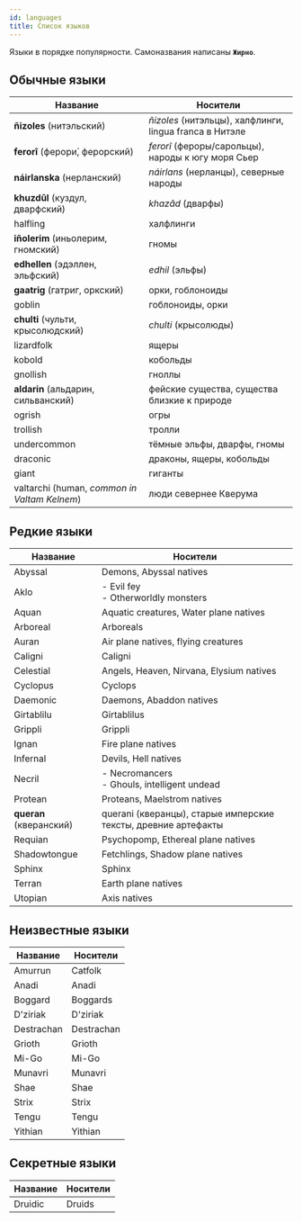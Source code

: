 ```yaml
---
id: languages
title: Список языков
---
```


Языки в порядке популярности. Самоназвания написаны <b>`Жирно`</b>.

## Обычные языки

| Название                                     | Носители                                              |
| -------------------------------------------- | ----------------------------------------------------- |
| **ñizoles** (нитэльский)                     | *ñizoles* (нитэльцы), халфлинги, lingua franca в Нитэле |
| **ferorî** (ферори́, ферорский)               | *ferorî* (фероры/сарольцы), народы к югу моря Сьер     |
| **náirlanska** (нерланский)                  | *náirlans* (нерланцы), северные народы                  |
| **khuzdûl** (куздул, дварфский)              | *khazâd* (дварфы)                                       |
| halfling                                     | халфлинги                                             |
| **iñolerim** (иньолерим, гномский)           | гномы                                                 |
| **edhellen** (эдэллен, эльфский)             | *edhil* (эльфы)                                         |
| **gaatrig** (гатриг, оркский)                | орки, гоблоноиды                                      |
| goblin                                       | гоблоноиды, орки                                      |
| **сhulti** (чульти, крысолюдский)            | *сhulti* (крысолюды)                                    |
| lizardfolk                                   | ящеры                                                 |
| kobold                                       | кобольды                                              |
| gnollish                                     | гноллы                                                |
| **аldarin** (альдарин, сильванский)          | фейские существа, существа близкие к природе          |
| ogrish                                       | огры                                                  |
| trollish                                     | тролли                                                |
| undercommon                                  | тёмные эльфы, дварфы, гномы                           |
| draconic                                     | драконы, ящеры, кобольды                              |
| giant                                        | гиганты                                               |
| valtarchi (human, *common in Valtam Kelnem*) | люди севернее Кверума                                 |

## Редкие языки

<!-- human nagas | Azlanti (neo queran)
<!-- aquatic creatures | Alghollthu (neo queran)
<!-- crown of the world lang | Erutaki
<!-- south continent | Garundi      |                                                                           | -->
<!-- nerlendic | Hallit       |                                                                           | -->
<!-- nerlendic | Skald        |                                                                           | -->
<!-- dead language of the Jistka Imperium| Jistkan 
<!-- not sure of this one creature | Jyoti
<!-- not sure of this one creature | Shoony
<!--  Great Padishah Empire of Kelesh | Kelish
<!-- Mwangi tribesfolk and civilizations | Mwangi
<!-- Osiriani humans | Osiriani     |                                                                           | -->
<!-- east south human | Shoanti      |                                                                           | -->
<!-- dead language human| Thassilonian |                                                                           | -->
<!-- common eastern language | Tien
<!-- cygan human  lang| Varisian     |                                                                           | -->
<!-- north humans | Varki        |                                                                           | -->
<!-- human east south | Vudrani      |                                                                           | -->
| Название                | Носители                                                       |
| ----------------------- | -------------------------------------------------------------- |
| Abyssal                 | Demons, Abyssal natives                                        |
| Aklo                    | - Evil fey  <br/>- Otherworldly monsters                       |
| Aquan                   | Aquatic creatures, Water plane natives                         |
| Arboreal                | Arboreals                                                      |
| Auran                   | Air plane natives, flying creatures                            |
| Caligni                 | Caligni                                                        |
| Celestial               | Angels, Heaven, Nirvana, Elysium natives                       |
| Cyclopus                | Cyclops                                                        |
| Daemonic                | Daemons, Abaddon natives                                       |
| Girtablilu              | Girtablilus                                                    |
| Grippli                 | Grippli                                                        |
| Ignan                   | Fire plane natives                                             |
| Infernal                | Devils, Hell natives                                           |
| Necril                  | - Necromancers  <br/>- Ghouls, intelligent undead              |
| Protean                 | Proteans, Maelstrom natives                                    |
| **queran** (кверанский) | querani (кверанцы), старые имперские тексты, древние артефакты |
| Requian                 | Psychopomp, Ethereal plane natives                             |
| Shadowtongue            | Fetchlings, Shadow plane natives                               |
| Sphinx                  | Sphinx                                                         |
| Terran                  | Earth plane natives                                            |
| Utopian                 | Axis natives                                                   |

## Неизвестные языки
<!-- | Androffan  | Android    | -->
<!-- Kovintal -->
<!-- | Vishkanyan | Vishkanyan | -->
<!-- | Adlet      | Adlet      | -->
<!-- | Samsaran   | Samsaran   | -->
<!-- | Vanara     | Vanara     | -->
<!-- | Sasquatch  | Sasquatch  | -->

| Название   | Носители   |
| ---------- | ---------- |
| Amurrun    | Catfolk    |
| Anadi      | Anadi      |
| Boggard    | Boggards   |
| D'ziriak   | D'ziriak   |
| Destrachan | Destrachan |
| Grioth     | Grioth     |
| Mi-Go      | Mi-Go      |
| Munavri    | Munavri    |
| Shae       | Shae       |
| Strix      | Strix      |
| Tengu      | Tengu      |
| Yithian    | Yithian    |

## Секретные языки

| Название | Носители |
| -------- | -------- |
| Druidic  | Druids   |
